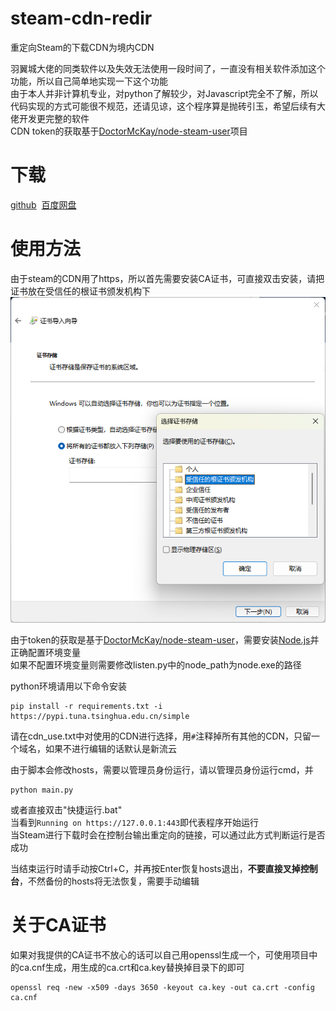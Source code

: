 # steam-cdn-redir
重定向Steam的下载CDN为境内CDN


羽翼城大佬的同类软件以及失效无法使用一段时间了，一直没有相关软件添加这个功能，所以自己简单地实现一下这个功能  
由于本人并非计算机专业，对python了解较少，对Javascript完全不了解，所以代码实现的方式可能很不规范，还请见谅，这个程序算是抛砖引玉，希望后续有大佬开发更完整的软件  
CDN token的获取基于[DoctorMcKay/node-steam-user](https://github.com/DoctorMcKay/node-steam-user)项目


# 下载
[github](https://github.com/FrankeyLing/steam-cdn-redir/releases/download/0.1/steam_cdn_redir.zip)&nbsp;&nbsp;[百度网盘](https://pan.baidu.com/s/1vH0St1gr5Ww3JP5kmfWNvw?pwd=javj)

# 使用方法
由于steam的CDN用了https，所以首先需要安装CA证书，可直接双击安装，请把证书放在受信任的根证书颁发机构下  
![受信任的根证书颁发机构](readme_images/crt.png)

由于token的获取是基于[DoctorMcKay/node-steam-user](https://github.com/DoctorMcKay/node-steam-user)，需要安装[Node.js](https://nodejs.org/en/download)并正确配置环境变量  
如果不配置环境变量则需要修改listen.py中的node_path为node.exe的路径


python环境请用以下命令安装
```
pip install -r requirements.txt -i https://pypi.tuna.tsinghua.edu.cn/simple
```

请在cdn_use.txt中对使用的CDN进行选择，用`#`注释掉所有其他的CDN，只留一个域名，如果不进行编辑的话默认是新流云


由于脚本会修改hosts，需要以管理员身份运行，请以管理员身份运行cmd，并
```
python main.py
```
或者直接双击"快捷运行.bat"  
当看到`Running on https://127.0.0.1:443`即代表程序开始运行  
当Steam进行下载时会在控制台输出重定向的链接，可以通过此方式判断运行是否成功


当结束运行时请手动按Ctrl+C，并再按Enter恢复hosts退出，**不要直接叉掉控制台**，不然备份的hosts将无法恢复，需要手动编辑


# 关于CA证书
如果对我提供的CA证书不放心的话可以自己用openssl生成一个，可使用项目中的ca.cnf生成，用生成的ca.crt和ca.key替换掉目录下的即可  
```
openssl req -new -x509 -days 3650 -keyout ca.key -out ca.crt -config ca.cnf
```
